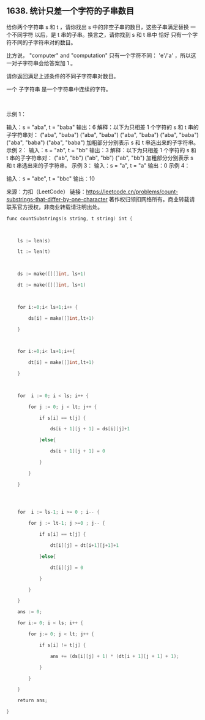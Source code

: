 ## 1638. 统计只差一个字符的子串数目

给你两个字符串 s 和 t ，请你找出 s 中的非空子串的数目，这些子串满足替换 一个不同字符 以后，是 t 串的子串。换言之，请你找到 s 和 t 串中 恰好 只有一个字符不同的子字符串对的数目。

比方说， "computer" and "computation" 只有一个字符不同： 'e'/'a' ，所以这一对子字符串会给答案加 1 。

请你返回满足上述条件的不同子字符串对数目。

一个 子字符串 是一个字符串中连续的字符。

 

示例 1：

输入：s = "aba", t = "baba"
输出：6
解释：以下为只相差 1 个字符的 s 和 t 串的子字符串对：
("aba", "baba")
("aba", "baba")
("aba", "baba")
("aba", "baba")
("aba", "baba")
("aba", "baba")
加粗部分分别表示 s 和 t 串选出来的子字符串。
示例 2：
输入：s = "ab", t = "bb"
输出：3
解释：以下为只相差 1 个字符的 s 和 t 串的子字符串对：
("ab", "bb")
("ab", "bb")
("ab", "bb")
加粗部分分别表示 s 和 t 串选出来的子字符串。
示例 3：
输入：s = "a", t = "a"
输出：0
示例 4：

输入：s = "abe", t = "bbc"
输出：10

来源：力扣（LeetCode）
链接：https://leetcode.cn/problems/count-substrings-that-differ-by-one-character
著作权归领扣网络所有。商业转载请联系官方授权，非商业转载请注明出处。

```go
func countSubstrings(s string, t string) int {

  

    ls := len(s)

    lt := len(t)

  

    ds := make([][]int, ls+1)

    dt := make([][]int, ls+1)

  

    for i:=0;i< ls+1;i++ {

        ds[i] = make([]int,lt+1)

    }

  

    for i:=0;i< ls+1;i++{

        dt[i] = make([]int,lt+1)

    }

  

    for  i := 0; i < ls; i++ {

        for j := 0; j < lt; j++ {

            if s[i] == t[j] {

                ds[i + 1][j + 1] = ds[i][j]+1

            }else{

                ds[i + 1][j + 1] = 0

            }

        }

    }

  
  

    for  i := ls-1; i >= 0 ; i-- {

        for j := lt-1; j >=0 ; j-- {

            if s[i] == t[j] {

                dt[i][j] = dt[i+1][j+1]+1

            }else{

                dt[i][j] = 0

            }

        }

    }

    ans := 0;

    for i:= 0; i < ls; i++ {

        for j:= 0; j < lt; j++ {

            if s[i] != t[j] {

                ans += (ds[i][j] + 1) * (dt[i + 1][j + 1] + 1);

            }

        }

    }

    return ans;

}

```